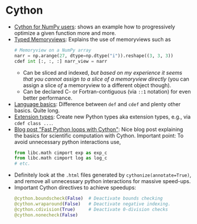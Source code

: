 # Cython

* [Cython for NumPy users](https://cython.readthedocs.io/en/latest/src/userguide/numpy_tutorial.html): shows an example how to progressively optimize a given function more and more.
* [Typed Memoryviews](https://cython.readthedocs.io/en/latest/src/userguide/memoryviews.html): Explains the use of memoryviews such as
    ```python
    # Memoryview on a NumPy array
    narr = np.arange(27, dtype=np.dtype("i")).reshape((3, 3, 3))
    cdef int [:, :, :] narr_view = narr
    ```
    - Can be sliced and indexed, *but based on my experience it seems that you cannot assign to a slice of a memoryview directly* (you can assign a slice *of* a memoryview to a different object though).
    - Can be declared C- or Fortran-contiguous (via `::1` notation) for even better performance.
* [Language basics](https://cython.readthedocs.io/en/latest/src/userguide/language_basics.html): Difference between `def` and `cdef` and plenty other basics. Quite long.
* [Extension types](https://cython.readthedocs.io/en/latest/src/userguide/extension_types.html): Create new Python types aka extension types, e.g., via `cdef class ...`.
* [Blog post "Fast Python loops with Cython"](http://nealhughes.net/cython1/): Nice blog post explaining the basics for scientific computation with Cython. Important point: To avoid unnecessary python interactions use,
    ```python
    from libc.math cimport exp as exp_c
    from libc.math cimport log as log_c
    # etc.
    ```
* Definitely look at the `.html` files generated by `cythonize(annotate=True)`, and remove all unnecessary python interactions for massive speed-ups.
* Important Cython directives to achieve speedups:
    ```python
    @cython.boundscheck(False)  # Deactivate bounds checking
    @cython.wraparound(False)   # Deactivate negative indexing.
    @cython.cdivision(True)     # Deactivate 0-division checks
    @cython.nonecheck(False)
    ```
